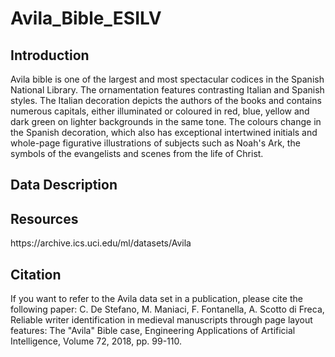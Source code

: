 # Avila_Bible_ESILV

<h2>
  Introduction
  </h2>

<ln>
  
  Avila bible is one of the largest and most spectacular codices in the Spanish National Library. The ornamentation features contrasting Italian and Spanish styles. The Italian decoration depicts the authors of the books and contains numerous capitals, either illuminated or coloured in red, blue, yellow and dark green on lighter backgrounds in the same tone. The colours change in the Spanish decoration, which also has exceptional intertwined initials and whole-page figurative illustrations of subjects such as Noah's Ark, the symbols of the evangelists and scenes from the life of Christ.
  </ln>
  
  <h2>
  Data Description
  </h2>
  
  <ln>
  
  <h2>
    Resources
  </h2>
  
  <ln>
    https://archive.ics.uci.edu/ml/datasets/Avila
  </ln>
  
  <h2>
    Citation
  </h2>
  
  <ln>
    
  If you want to refer to the Avila data set in a publication, please cite the following paper:
  C. De Stefano, M. Maniaci, F. Fontanella, A. Scotto di Freca, Reliable writer identification in medieval manuscripts through page layout features: The "Avila" Bible case, Engineering Applications of Artificial Intelligence, Volume 72, 2018, pp. 99-110.

  </ln>

